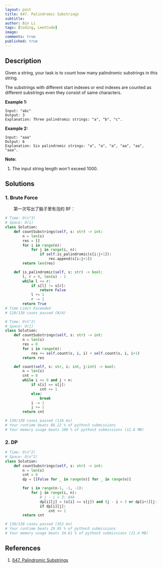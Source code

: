 ```yaml
---
layout: post
title: 647. Palindromic Substrings
subtitle: 
author: Bin Li
tags: [Coding, LeetCode]
image: 
comments: true
published: true
---
```


## Description

Given a string, your task is to count how many palindromic substrings in this string.

The substrings with different start indexes or end indexes are counted as different substrings even they consist of same characters.

**Example 1:**

```
Input: "abc"
Output: 3
Explanation: Three palindromic strings: "a", "b", "c".
```

 

**Example 2:**

```
Input: "aaa"
Output: 6
Explanation: Six palindromic strings: "a", "a", "a", "aa", "aa", "aaa".
```

**Note:**

1. The input string length won't exceed 1000.


## Solutions
### 1. Brute Force
　　第一次写出了脑子里有泡的 BF：
```python
# Time: O(n^3)
# Space: O(1)
class Solution:
    def countSubstrings(self, s: str) -> int:
        n = len(s)
        res = []
        for i in range(n):
            for j in range(i, n):
                if self.is_palindromic(s[i:j+1]):
                    res.append(s[i:j+1])
        return len(res)

    def is_palindromic(self, s: str) -> bool:
        l, r = 0, len(s) - 1
        while l <= r:
            if s[l] != s[r]:
                return False
            l += 1
            r -= 1
        return True
# Time Limit Exceeded
# 128/130 cases passed (N/A)
```


```python
# Time: O(n^2)
# Space: O(1)
class Solution:
    def countSubstrings(self, s: str) -> int:
        n = len(s)
        res = 0
        for i in range(n):
            res += self.count(s, i, i) + self.count(s, i, i+1)
        return res

    def count(self, s: str, i: int, j:int) -> bool:
        n = len(s)
        cnt = 0
        while i >= 0 and j < n:
            if s[i] == s[j]:
                cnt += 1
            else:
                break
            i -= 1
            j += 1
        return cnt

# 130/130 cases passed (116 ms)
# Your runtime beats 86.22 % of python3 submissions
# Your memory usage beats 100 % of python3 submissions (12.6 MB)
```

### 2. DP

```python
# Time: O(n^2)
# Space: O(n^2)
class Solution:
    def countSubstrings(self, s: str) -> int:
        n = len(s)
        cnt = 0
        dp = [[False for _ in range(n)] for _ in range(n)]

        for i in range(n-1, -1, -1):
            for j in range(i, n):
                # j - i < 3: AXA
                dp[i][j] = (s[i] == s[j]) and (j - i < 3 or dp[i+1][j-1])
                if dp[i][j]:
                    cnt += 1
        return cnt

# 130/130 cases passed (352 ms)
# Your runtime beats 29.95 % of python3 submissions
# Your memory usage beats 34.61 % of python3 submissions (21.4 MB)
```
## References
1. [647. Palindromic Substrings](https://leetcode.com/problems/palindromic-substrings/)